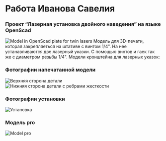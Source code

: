 # Работа Иванова Савелия
### Проект “Лазерная установка двойного наведения” на языке OpenScad
![Model in OpenScad plate for twin lasers](C:\si141\ivanovSaveliy\09\images\plate_twin_lasers.PNG)
Модель для 3D-печати, которая закрепляеться на штативе с винтом 1/4". На нее устанавливаются две лазерный указки. С помощью винтов и гаек так же с диаметром резьбы 1/4". 
Модели кронштейна для лазерных указок:
### Фотографии напечатанной модели
![Верхняя сторона детали](C:\si141\ivanovSaveliy\09\images\вверх.PNG)
![Нижняя сторона детали с ребрами жесткости](C:\si141\ivanovSaveliy\09\images\низ.PNG)
### Фотографии установки
![Установка](C:\si141\ivanovSaveliy\09\images\Установка.PNG)
### Модель pro
![Model pro](C:\si141\ivanovSaveliy\09\images\platez_twin_lasers_pro.PNG)
